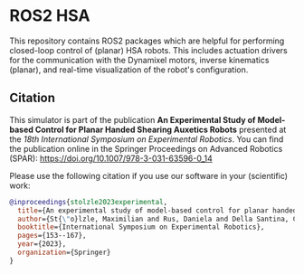# ROS2 HSA
This repository contains ROS2 packages which are helpful for performing closed-loop control of (planar) HSA robots. This includes actuation drivers for the communication with the Dynamixel motors, inverse kinematics (planar), and real-time visualization of the robot's configuration.

## Citation
This simulator is part of the publication **An Experimental Study of Model-based Control
for Planar Handed Shearing Auxetics Robots** presented at the 
_18th International Symposium on Experimental Robotics_. 
You can find the publication online in the Springer Proceedings on Advanced Robotics (SPAR): https://doi.org/10.1007/978-3-031-63596-0_14

Please use the following citation if you use our software in your (scientific) work:

```bibtex
@inproceedings{stolzle2023experimental,
  title={An experimental study of model-based control for planar handed shearing auxetics robots},
  author={St{\"o}lzle, Maximilian and Rus, Daniela and Della Santina, Cosimo},
  booktitle={International Symposium on Experimental Robotics},
  pages={153--167},
  year={2023},
  organization={Springer}
}
```
